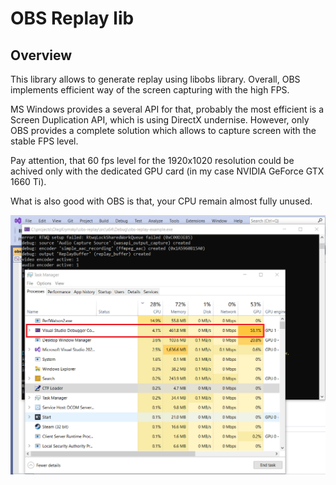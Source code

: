 # OBS Replay lib

## Overview
This library allows to generate replay using libobs library. Overall, OBS implements efficient way of the screen capturing with the high FPS.

MS Windows provides a several API for that, probably the most efficient is a Screen Duplication API, which is using DirectX undernise. However, only OBS provides a complete solution which allows to capture screen with the stable FPS level.

Pay attention, that 60 fps level for the 1920x1020 resolution could be achived only with the dedicated GPU card (in my case NVIDIA GeForce GTX 1660 Ti).

What is also good with OBS is that, your CPU remain almost fully unused.

![CPU usage](/docs/assets/img/cpu-gpu.png)
